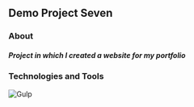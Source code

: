 ## Demo Project Seven 

### About
##### *Project in which I created a website for my portfolio*

### Technologies and Tools
![Gulp](https://img.shields.io/badge/Gulp-e74441?style=for-the-badge&logo=Gulp&logoColor=ffffff)
